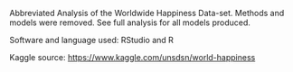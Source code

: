 Abbreviated Analysis of the Worldwide Happiness Data-set. Methods and models were removed. See full analysis for all models produced.

Software and language used: RStudio and R

Kaggle source: https://www.kaggle.com/unsdsn/world-happiness
